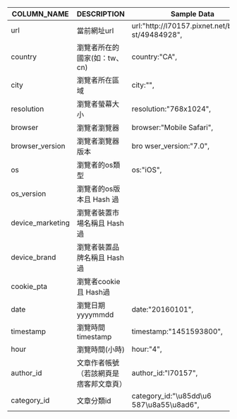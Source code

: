 | COLUMN_NAME      | DESCRIPTION                                 | Sample Data                                              | DATA_TYPE    |
|------------------|---------------------------------------------|----------------------------------------------------------|--------------|
| url              | 當前網址url                                 | url:"http:\/\/l70157.pixnet.net\/blog\/po st\/49484928", | varchar(255) |
| country          | 瀏覽者所在的國家(如：tw、cn)                | country:"CA",                                            | varchar(2)   |
| city             | 瀏覽者所在區域                              | city:"",                                                 | varchar(100) |
| resolution       | 瀏覽者螢幕大小                              | resolution:"768x1024",                                   | varchar(10)  |
| browser          | 瀏覽者瀏覽器                                | browser:"Mobile Safari",                                 | varchar(50)  |
| browser_version  | 瀏覽者瀏覽器版本                            | bro wser_version:"7.0",                                  | varchar(25)  |
| os               | 瀏覽者的os類型                              | os:"iOS",                                                | varchar(50)  |
| os_version       | 瀏覽者的os版本且 Hash 過                    |                                       | varchar(25)  |
| device_marketing | 瀏覽者裝置市場名稱且 Hash 過                |                                  | varchar(80)  |
| device_brand     | 瀏覽者裝置品牌名稱且 Hash 過                |                                     | varchar(50)  |
| cookie_pta       | 瀏覽者cookie且 Hash過                       |                                           | varchar(24)  |
| date             | 瀏覽日期 yyyymmdd                           | date:"20160101",                                         | integer      |
| timestamp        | 瀏覽時間timestamp                           | timestamp:"1451593800",                                  | integer      |
| hour             | 瀏覽時間(小時)                              | hour:"4",                                                | smallint     |
| author_id        | 文章作者帳號（若該網頁是痞客邦文章頁）      | author_id:"l70157",                                      | varchar(64)  |
| category_id      | 文章分類id                                  | category_id:"\u85dd\u6 587\u8a55\u8ad6",                 | varchar(64)  |
